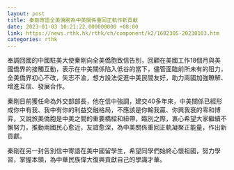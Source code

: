 ```yaml
---
layout: post
title: 秦剛寄語全美僑胞為中美關係重回正軌作新貢獻
date: 2023-01-03 10:21:22.000000000 +08:00
link: https://news.rthk.hk/rthk/ch/component/k2/1682305-20230103.htm
categories: rthk
---
```


奉調回國的中國駐美大使秦剛向全美僑胞致信告別，回顧在美國工作18個月與美國僑界的接觸互動，表示在中美關係陷入低谷的當下，儘管面臨前所未有的阻力，全美僑界初心不改，矢志不渝，想方設法促進中美民間友好，助力兩國加強瞭解、增進互信、發展合作。

秦剛日前獲任命為外交部部長，他在信中強調，建交40多年來，中美關係已經形成你中有我、我中有你的利益交融格局，不應該是你輸我贏、你興我衰的零和博弈，又說旅美僑胞是中美之間的重要橋樑和紐帶，臨別之際，衷心希望大家繼續不懈努力，推動兩國民心愈近，友誼愈深，為中美關係重回正軌凝聚正能量，作出新貢獻。

秦剛在另一封告別信中寄語在美中國留學生，希望同學們始終心懷祖國，努力學習，掌握本領，為中華民族偉大復興貢獻自己的學識才華。
